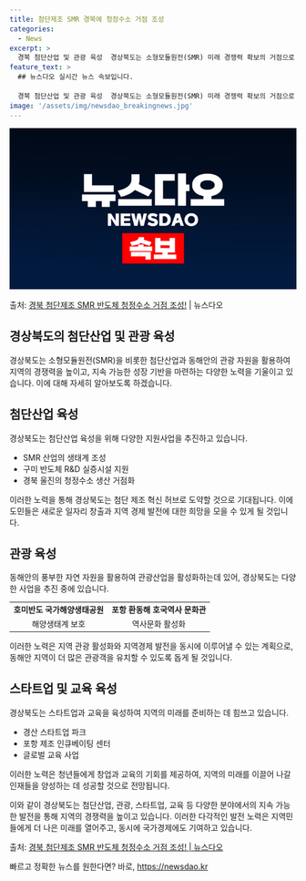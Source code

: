 ```yaml
---
title: 첨단제조 SMR 경북에 청정수소 거점 조성
categories:
  - News
excerpt: >
  경북 첨단산업 및 관광 육성  경상북도는 소형모듈원전(SMR) 미래 경쟁력 확보의 거점으로 부상하며, 반도체…
feature_text: >
  ## 뉴스다오 실시간 뉴스 속보입니다.

  경북 첨단산업 및 관광 육성  경상북도는 소형모듈원전(SMR) 미래 경쟁력 확보의 거점으로 부상하며, 반도체…
image: '/assets/img/newsdao_breakingnews.jpg'
---
```


![뉴스다오 속보](/assets/img/newsdao_breakingnews.jpg)

<p>출처: <a href="https://newsdao.kr/4332" rel="dofollow">경북 첨단제조 SMR 반도체 청정수소 거점 조성!</a> | 뉴스다오</p>

<h2 data-ke-size="size26">경상북도의 첨단산업 및 관광 육성</h2>
<p data-ke-size="size16">경상북도는 소형모듈원전(SMR)을 비롯한 첨단산업과 동해안의 관광 자원을 활용하여 지역의 경쟁력을 높이고, 지속 가능한 성장 기반을 마련하는 다양한 노력을 기울이고 있습니다. 이에 대해 자세히 알아보도록 하겠습니다.<p>

<h2 data-ke-size="size26">첨단산업 육성</h2>
<p data-ke-size="size16">경상북도는 첨단산업 육성을 위해 다양한 지원사업을 추진하고 있습니다.</p>
<ul>
<li>SMR 산업의 생태계 조성</li>
<li>구미 반도체 R&D 실증시설 지원</li>
<li>경북 울진의 청정수소 생산 거점화</li>
</ul>
<p data-ke-size="size16">이러한 노력을 통해 경상북도는 첨단 제조 혁신 허브로 도약할 것으로 기대됩니다. 이에 도민들은 새로운 일자리 창출과 지역 경제 발전에 대한 희망을 모을 수 있게 될 것입니다.</p>

<h2 data-ke-size="size26">관광 육성</h2>
<p data-ke-size="size16">동해안의 풍부한 자연 자원을 활용하여 관광산업을 활성화하는데 있어, 경상북도는 다양한 사업을 추진 중에 있습니다.</p>
<table>
  <tr>
    <td style="text-align: center; height: 17px;"><b>호미반도 국가해양생태공원</b></td>
    <td style="text-align: center; height: 17px;"><b>포항 환동해 호국역사 문화관</b></td>
  </tr>
  <tr>
    <td style="text-align: center; height: 17px;">해양생태계 보호</td>
    <td style="text-align: center; height: 17px;">역사문화 활성화</td>
  </tr>
</table>
<p data-ke-size="size16">이러한 노력은 지역 관광 활성화와 지역경제 발전을 동시에 이루어낼 수 있는 계획으로, 동해안 지역이 더 많은 관광객을 유치할 수 있도록 돕게 될 것입니다.</p>

<h2 data-ke-size="size26">스타트업 및 교육 육성</h2>
<p data-ke-size="size16">경상북도는 스타트업과 교육을 육성하여 지역의 미래를 준비하는 데 힘쓰고 있습니다.</p>
<ul>
<li>경산 스타트업 파크</li>
<li>포항 제조 인큐베이팅 센터</li>
<li>글로벌 교육 사업</li>
</ul>
<p data-ke-size="size16">이러한 노력은 청년들에게 창업과 교육의 기회를 제공하여, 지역의 미래를 이끌어 나갈 인재들을 양성하는 데 성공할 것으로 전망됩니다.</p>

이와 같이 경상북도는 첨단산업, 관광, 스타트업, 교육 등 다양한 분야에서의 지속 가능한 발전을 통해 지역의 경쟁력을 높이고 있습니다. 이러한 다각적인 발전 노력은 지역민들에게 더 나은 미래를 열어주고, 동시에 국가경제에도 기여하고 있습니다. 

출처: [경북 첨단제조 SMR 반도체 청정수소 거점 조성! | 뉴스다오](https://newsdao.kr/4332) 

빠르고 정확한 뉴스를 원한다면? 바로, <a href="https://newsdao.kr" rel="dofollow">https://newsdao.kr</a>


